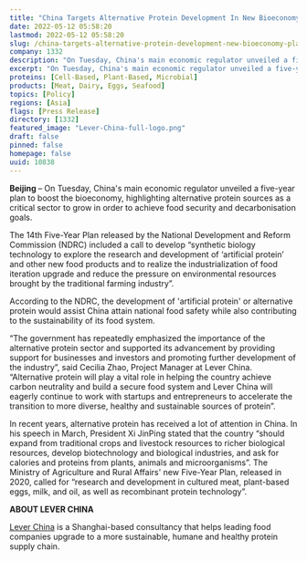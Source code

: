 ```yaml
---
title: "China Targets Alternative Protein Development In New Bioeconomy Plan"
date: 2022-05-12 05:58:20
lastmod: 2022-05-12 05:58:20
slug: /china-targets-alternative-protein-development-new-bioeconomy-plan
company: 1332
description: "On Tuesday, China's main economic regulator unveiled a five-year plan to boost the bioeconomy, highlighting alternative protein sources as a critical sector to grow in order to achieve food security and decarbonisation goals."
excerpt: "On Tuesday, China's main economic regulator unveiled a five-year plan to boost the bioeconomy, highlighting alternative protein sources as a critical sector to grow in order to achieve food security and decarbonisation goals."
proteins: [Cell-Based, Plant-Based, Microbial]
products: [Meat, Dairy, Eggs, Seafood]
topics: [Policy]
regions: [Asia]
flags: [Press Release]
directory: [1332]
featured_image: "Lever-China-full-logo.png"
draft: false
pinned: false
homepage: false
uuid: 10838
---
```

<p><strong>Beijing </strong>– On Tuesday, China's main economic regulator unveiled a five-year plan to boost the bioeconomy, highlighting alternative protein sources as a critical sector to grow in order to achieve food security and decarbonisation goals.</p>
<p>The 14th Five-Year Plan released by the National Development and Reform Commission (NDRC) included a call to develop “synthetic biology technology to explore the research and development of ‘artificial protein’ and other new food products and to realize the industrialization of food iteration upgrade and reduce the pressure on environmental resources brought by the traditional farming industry”.</p>
<p>According to the NDRC, the development of 'artificial protein' or alternative protein would assist China attain national food safety while also contributing to the sustainability of its food system.</p>
<p>“The government has repeatedly emphasized the importance of the alternative protein sector and supported its advancement by providing support for businesses and investors and promoting further development of the industry”, said Cecilia Zhao, Project Manager at Lever China. “Alternative protein will play a vital role in helping the country achieve carbon neutrality and build a secure food system and Lever China will eagerly continue to work with startups and entrepreneurs to accelerate the transition to more diverse, healthy and sustainable sources of protein”.  </p>
<p>In recent years, alternative protein has received a lot of attention in China. In his speech in March, President Xi JinPing stated that the country “should expand from traditional crops and livestock resources to richer biological resources, develop biotechnology and biological industries, and ask for calories and proteins from plants, animals and microorganisms”. The Ministry of Agriculture and Rural Affairs' new Five-Year Plan, released in 2020, called for “research and development in cultured meat, plant-based eggs, milk, and oil, as well as recombinant protein technology”.</p>
<p><strong>ABOUT LEVER CHINA</strong></p>
<p><a href="http://leverchina.com/">Lever China</a> is a Shanghai-based consultancy that helps leading food companies upgrade to a more sustainable, humane and healthy protein supply chain.</p>
